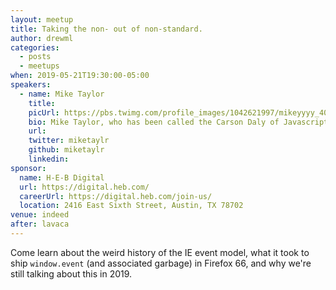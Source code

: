 ```yaml
---
layout: meetup
title: Taking the non- out of non-standard.
author: drewml
categories:
  - posts
  - meetups
when: 2019-05-21T19:30:00-05:00
speakers:
  - name: Mike Taylor
    title:
    picUrl: https://pbs.twimg.com/profile_images/1042621997/mikeyyyy_400x400.png
    bio: Mike Taylor, who has been called the Carson Daly of Javascript, is an Engineering Manager on the Web Compatibility Team at Mozilla. Come learn more about him, as the author of this blog post does not know that much!
    url:
    twitter: miketaylr
    github: miketaylr
    linkedin:
sponsor:
  name: H-E-B Digital
  url: https://digital.heb.com/
  careerUrl: https://digital.heb.com/join-us/
  location: 2416 East Sixth Street, Austin, TX 78702
venue: indeed
after: lavaca
---
```


Come learn about the weird history of the IE event model, what it took to ship `window.event` (and associated garbage) in Firefox 66, and why we're still talking about this in 2019.
